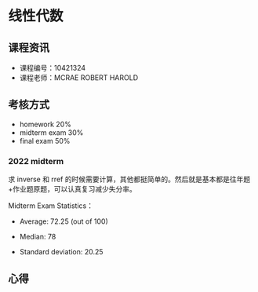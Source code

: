 # 线性代数

## 课程资讯

- 课程编号：10421324
- 课程老师：MCRAE ROBERT HAROLD

## 考核方式

- homework 20%
- midterm exam 30%
- final exam 50%

### 2022 midterm

求 inverse 和 rref 的时候需要计算，其他都挺简单的。然后就是基本都是往年题+作业题原题，可以认真复习减少失分率。

Midterm Exam Statistics：

- Average: 72.25 (out of 100)

- Median: 78

- Standard deviation: 20.25

## 心得

